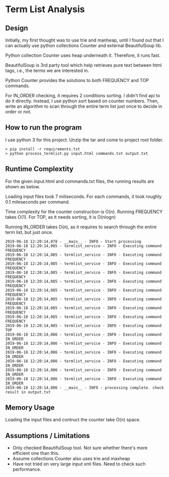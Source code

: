 # Term List Analysis

## Design

Initially, my first thought was to use trie and manheap, until I found out that I can actually use python collections Counter and external BeautifulSoup lib.

Python collection Counter uses heap underneath it. Therefore, it runs fast.

BeautifulSoup is 3rd party tool which help retrieves pure text between html tags, i.e., the terms we are interested in.

Python Counter provides the solutions to both FREQUENCY and TOP commands.

For IN_ORDER checking, it requires 2 conditions sorting. I didn't find api to do it directly. Instead, I use python sort based on counter numbers. Then, write an algorithm to scan through the entire term list just once to decide in order or not.

## How to run the program

I use python 3 for this project. Unzip the tar and come to project root folder.

```
> pip install -r requirements.txt
> python process_termlist.py input.html commands.txt output.txt
```

## Runtime Complextity 

For the given input.html and commands.txt files, the running results are shown as below.

Loading input files took 7 miliseconds. For each commands, it took roughly 0.1 mileseconds per command.

Time complexity for the counter construction is O(n). Running FREQUENCY takes O(1). For TOP, as it needs sorting, it is O(nlogn)

Running IN_ORDER takes O(n), as it requires to search through the entire term list, but just once.

```
2019-06-18 12:20:14,078 - __main__ - INFO - Start processing
2019-06-18 12:20:14,085 - termlist_service - INFO - Executing command FREQUENCY
2019-06-18 12:20:14,085 - termlist_service - INFO - Executing command FREQUENCY
2019-06-18 12:20:14,085 - termlist_service - INFO - Executing command FREQUENCY
2019-06-18 12:20:14,085 - termlist_service - INFO - Executing command FREQUENCY
2019-06-18 12:20:14,085 - termlist_service - INFO - Executing command FREQUENCY
2019-06-18 12:20:14,085 - termlist_service - INFO - Executing command FREQUENCY
2019-06-18 12:20:14,085 - termlist_service - INFO - Executing command FREQUENCY
2019-06-18 12:20:14,085 - termlist_service - INFO - Executing command FREQUENCY
2019-06-18 12:20:14,085 - termlist_service - INFO - Executing command FREQUENCY
2019-06-18 12:20:14,085 - termlist_service - INFO - Executing command TOP
2019-06-18 12:20:14,086 - termlist_service - INFO - Executing command IN_ORDER
2019-06-18 12:20:14,086 - termlist_service - INFO - Executing command IN_ORDER
2019-06-18 12:20:14,086 - termlist_service - INFO - Executing command IN_ORDER
2019-06-18 12:20:14,086 - termlist_service - INFO - Executing command IN_ORDER
2019-06-18 12:20:14,086 - termlist_service - INFO - Executing command IN_ORDER
2019-06-18 12:20:14,086 - termlist_service - INFO - Executing command IN_ORDER
2019-06-18 12:20:14,086 - __main__ - INFO - processing complete. check result in output.txt

```

## Memory Usage

Loading the input files and contruct the counter take O(n) space.

## Assumptions / Limitations

* Only checked BeautifulSoup tool. Not sure whether there's more efficient one than this.
* Assume collections Counter also uses trie and maxheap
* Have not tried on very large input xml files. Need to check such performance.
